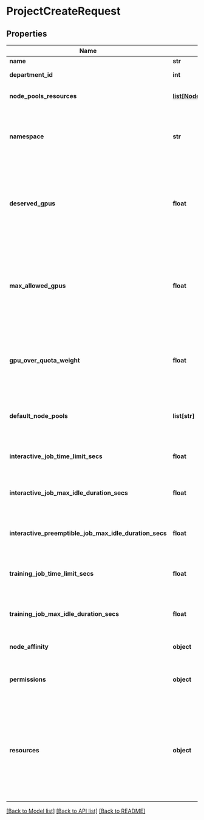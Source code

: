 # ProjectCreateRequest

## Properties
Name | Type | Description | Notes
------------ | ------------- | ------------- | -------------
**name** | **str** | Project Name | 
**department_id** | **int** | ID of the department that owns the project. | 
**node_pools_resources** | [**list[NodePoolAssignedResourcesCreate]**](NodePoolAssignedResourcesCreate.md) | Resources assigned to this Project per Node Pool. | [optional] 
**namespace** | **str** | The name of an existing namespace to use for the project in the cluster. Supported only for cluster versions 2.12 or higher. | [optional] 
**deserved_gpus** | **float** | Deprecated. Use &#x27;deserved&#x27; for the relevant resource type under &#x60;NodePoolResources&#x60;. The project&#x27;s deserved GPU allocation in case the cluster has those resources. | [optional] 
**max_allowed_gpus** | **float** | Deprecated. Instead, use &#x60;maxAllowed&#x60; for the relevant resource type under &#x60;NodePoolResources&#x60;. An upper limit for the amount of GPUs the project can get (Even if over quota is allowed and resources are available). | [optional] 
**gpu_over_quota_weight** | **float** | Deprecated. Instead, use &#x60;overQuotaWeight&#x60; for the relevant resource type under &#x60;NodePoolResources&#x60;. The priority the project gets for over quota resources. | [optional] 
**default_node_pools** | **list[str]** | Default node pools list for workload submission for this project if a workload doesn&#x27;t specify a node pools list. | [optional] 
**interactive_job_time_limit_secs** | **float** | A limit (in seconds) for the duration of interactive jobs from this project. | [optional] 
**interactive_job_max_idle_duration_secs** | **float** | Maximum duration (in seconds) that an interactive job can be idle before being terminated. | [optional] 
**interactive_preemptible_job_max_idle_duration_secs** | **float** | Maximum duration (in seconds) that an interactive preemptible job can be idle before being terminated. | [optional] 
**training_job_time_limit_secs** | **float** | A limit (in seconds) for the duration of training jobs from this project. Available only from cluster version 2.12 | [optional] 
**training_job_max_idle_duration_secs** | **float** | Maximum duration (in seconds) that a training job can be idle before being terminated. | [optional] 
**node_affinity** | **object** | Node affinity configuration for jobs in the project. | [optional] 
**permissions** | **object** | Deprecated. Instead, use the &#x60;accessRules&#x60; API to add permissions to a specific subject in the project scope. | [optional] 
**resources** | **object** | Deprecated. Instead, use &#x60;nodePoolsResources&#x60;. Total resources assigned to the Project. Can only be used in PUT/POST when there is a single Node Pool in the system. The resources returned in &#x60;GET&#x60; are the sum of all Node Pool Resources. | [optional] 

[[Back to Model list]](../README.md#documentation-for-models) [[Back to API list]](../README.md#documentation-for-api-endpoints) [[Back to README]](../README.md)

